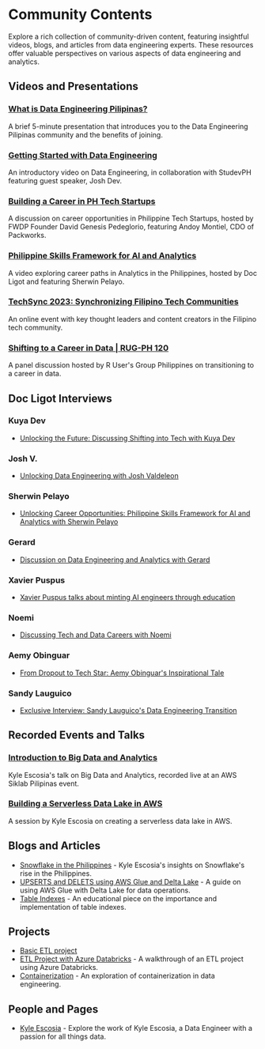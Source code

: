 # Community Contents

Explore a rich collection of community-driven content, featuring insightful videos, blogs, and articles from data engineering experts. These resources offer valuable perspectives on various aspects of data engineering and analytics.

## Videos and Presentations

### [What is Data Engineering Pilipinas?](https://youtu.be/XsvrumL0ILc)
A brief 5-minute presentation that introduces you to the Data Engineering Pilipinas community and the benefits of joining.

### [Getting Started with Data Engineering](https://www.facebook.com/studevph/videos/165090273259790)
An introductory video on Data Engineering, in collaboration with StudevPH featuring guest speaker, Josh Dev.

### [Building a Career in PH Tech Startups](https://youtu.be/pzxFTFB8f6s)
A discussion on career opportunities in Philippine Tech Startups, hosted by FWDP Founder David Genesis Pedeglorio, featuring Andoy Montiel, CDO of Packworks.

### [Philippine Skills Framework for AI and Analytics](https://www.youtube.com/watch?v=_CjsYi9ivlc)
A video exploring career paths in Analytics in the Philippines, hosted by Doc Ligot and featuring Sherwin Pelayo.

### [TechSync 2023: Synchronizing Filipino Tech Communities](https://www.facebook.com/watch/live/?ref=watch_permalink&v=1043806640102969)
An online event with key thought leaders and content creators in the Filipino tech community.

### [Shifting to a Career in Data | RUG-PH 120](https://youtu.be/ivzmUPRqxQ8?si=c_OdyC4FvqOJv6Bq)
A panel discussion hosted by R User's Group Philippines on transitioning to a career in data.

## Doc Ligot Interviews

### Kuya Dev
- [Unlocking the Future: Discussing Shifting into Tech with Kuya Dev](https://www.youtube.com/watch?v=QlM6wjRwVZA)

### Josh V.
- [Unlocking Data Engineering with Josh Valdeleon](https://www.youtube.com/watch?v=w9dtGJz4N-g)

### Sherwin Pelayo
- [Unlocking Career Opportunities: Philippine Skills Framework for AI and Analytics with Sherwin Pelayo](https://www.youtube.com/watch?v=_CjsYi9ivlc)

### Gerard
- [Discussion on Data Engineering and Analytics with Gerard](https://www.youtube.com/watch?v=vaptzZRVVkc) 

### Xavier Puspus
- [Xavier Puspus talks about minting AI engineers through education](https://www.youtube.com/watch?v=YVC5DjjvGO4)

### Noemi
- [Discussing Tech and Data Careers with Noemi](https://www.youtube.com/watch?v=FqmFvP9N6Gw)

### Aemy Obinguar
- [From Dropout to Tech Star: Aemy Obinguar's Inspirational Tale](https://www.youtube.com/watch?v=GZcYyILg3kc)

### Sandy Lauguico
- [Exclusive Interview: Sandy Lauguico's Data Engineering Transition](https://www.youtube.com/watch?v=8pJMFi3kIfQ)

## Recorded Events and Talks

### [Introduction to Big Data and Analytics](https://www.facebook.com/watch/live/?ref=search&v=2388014311349277)
Kyle Escosia's talk on Big Data and Analytics, recorded live at an AWS Siklab Pilipinas event.

### [Building a Serverless Data Lake in AWS](https://www.facebook.com/watch/live/?ref=watch_permalink&v=684903669389073)
A session by Kyle Escosia on creating a serverless data lake in AWS.

## Blogs and Articles

- [Snowflake in the Philippines](https://medium.com/@kyle.escosia/the-rise-of-snowflake-in-the-philippines-why-its-the-hottest-thing-in-big-data-right-now-9b9d09c11e89) - Kyle Escosia's insights on Snowflake's rise in the Philippines.
- [UPSERTS and DELETS using AWS Glue and Delta Lake](https://dev.to/awscommunity-asean/sql-based-inserts-deletes-and-upserts-in-s3-using-aws-glue-3-0-and-delta-lake-42f0) - A guide on using AWS Glue with Delta Lake for data operations.
- [Table Indexes](https://github.com/ogbinar/DataEngineeringPilipinas/tree/main/lessons/table_index) - An educational piece on the importance and implementation of table indexes.

## Projects

- [Basic ETL project](projects/pipeline_basic/readme.md)
- [ETL Project with Azure Databricks](projects/ETL-Databricks-code\README.md) - A walkthrough of an ETL project using Azure Databricks.
- [Containerization](projects/containerization/README.md) - An exploration of containerization in data engineering.

## People and Pages

- [Kyle Escosia](https://linktr.ee/klescosia) - Explore the work of Kyle Escosia, a Data Engineer with a passion for all things data.
